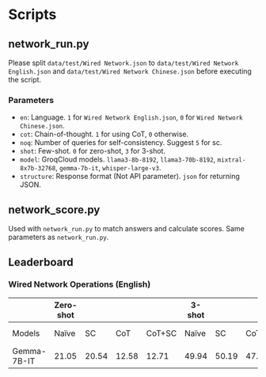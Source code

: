 # Scripts

## network_run.py

Please split `data/test/Wired Network.json` to `data/test/Wired Network English.json` and `data/test/Wired Network Chinese.json` before executing the script.

### Parameters
- `en`: Language. `1` for `Wired Network English.json`, `0` for `Wired Network Chinese.json`.
- `cot`: Chain-of-thought. `1` for using CoT, `0` otherwise.
- `noq`: Number of queries for self-consistency. Suggest `5` for sc.
- `shot`: Few-shot. `0` for zero-shot, `3` for 3-shot.
- `model`: GroqCloud models. `llama3-8b-8192`, `llama3-70b-8192`, `mixtral-8x7b-32768`, `gemma-7b-it`, `whisper-large-v3`.
- `structure`: Response format (Not API parameter). `json` for returning JSON.

## network_score.py

Used with `network_run.py` to match answers and calculate scores. Same parameters as `network_run.py`.

## Leaderboard

### Wired Network Operations (English)
| | Zero-shot | | | | 3-shot | | | | |
|------|------|------|------|------|------|------|------|------|------|
| Models | Naïve | SC | CoT | CoT+SC | Naïve | SC | CoT | CoT+SC | Best Score |
| Gemma-7B-IT | 21.05 | 20.54 | 12.58 | 12.71 | 49.94 | 50.19 | 47.11 | 47.88 | 50.19 |
